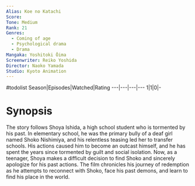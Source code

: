 ```yaml
---
Alias: Koe no Katachi
Score:
Tone: Medium
Rank: 21
Genres:
  - Coming of age
  - Psychological drama
  - Drama
Mangaka: Yoshitoki Ōima
Screenwriter: Reiko Yoshida
Director: Naoko Yamada
Studio: Kyoto Animation
---
```

#todolist
Season|Episodes|Watched|Rating
---|---|---|---
1|1|0|-

# Synopsis
The story follows Shoya Ishida, a high school student who is tormented by his past. In elementary school, he was the primary bully of a deaf girl named Shoko Nishimiya, and his relentless teasing led her to transfer schools. His actions caused him to become an outcast himself, and he has spent the years since tormented by guilt and social isolation. Now, as a teenager, Shoya makes a difficult decision to find Shoko and sincerely apologize for his past actions. The film chronicles his journey of redemption as he attempts to reconnect with Shoko, face his past demons, and learn to find his place in the world.